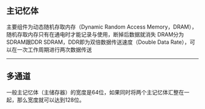 ## 主记忆体
主要组件为动态随机存取内存（Dynamic Random Access Memory，DRAM），随机存取内存只有在通电时才能记录与使用，断掉后数据就消失
DRAM分为SDRAM跟DDR SDRAM，DDR即为双倍数据传送速度（Double Data Rate），可以在一次工作周期进行两次数据传送

---
## 多通道
一般主记忆体（主储存器）的宽度是64位，如果同时将两个主记忆体汇整在一起，那么宽度就可以达到128位。
